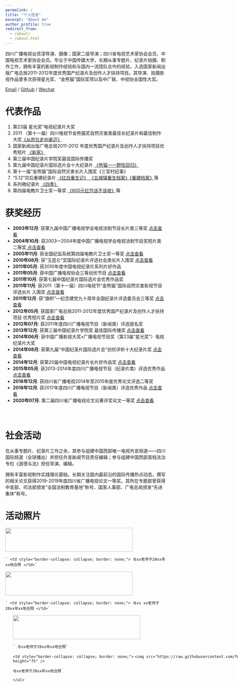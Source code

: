 ```yaml
---
permalink: /
title: "个人信息"
excerpt: "About me"
author_profile: true
redirect_from: 
  - /about/
  - /about.html
---
```

四川广播电视台资深导演、摄像；国家二级导演；四川省电视艺术家协会会员、中国电视艺术家协会会员。毕业于中国传媒大学，长期从事专题片、纪录片拍摄、制作工作，拥有丰富的影视制作经验和与国内一流团队合作的经验，入选国家新闻出版广电总局2011-2012年度优秀国产纪录片及创作人才扶持项目。其导演、拍摄影视作品曾多次获得星光奖、“金熊猫”国际奖项以及中广联、中视协全国性大奖。

[Email](495473705@qq.com "495473705@qq.com") / [Github](https://github.com/fujunSC) / [Wechat](../images/fujun_wechat.jpg) 

# 代表作品

1. 第23届 星光奖“电视纪录片大奖
2. 2011 （第十一届）四川电视节金熊猫奖自然灾害类最佳长纪录片和最佳制作大奖[《从悲壮走向豪迈》](http://jishi.cntv.cn/2015/05/04/VIDA1430726911074782.shtml "央视纪实")
3. 国家新闻出版广电总局2011-2012 年度优秀国产纪录片及创作人才扶持项目优秀短片 [《新家》](https://www.ctg.com.cn/sxjt/xwzx55/spzq/xxzs/1416847/index.html "微电影《新家》")
4. 第三届中国纪录片学院奖最佳国际传播奖
5. 第九届中国纪录片国际选片会十大纪录片 [《熊猫一一野性回归》](http://www.docuchina.cn/2013/11/27/VIDA1385540310443738.shtml "中国纪录片网")
6. 第十一届“金熊猫”国际自然灾害长片入围奖《三官村纪事》
7. “5.12”灾后重建纪录片 [《红白重生记》 《五城镇重生档案》《重建档案》](https://www.iqiyi.com/adv/w_19s39f14a1.html)等
8. 系列微纪录片 [《四季》](https://www.iqiyi.com/v_19rr4eiywo.html)
9. 第四届电教片卫士奖一等奖 [《600元红包该不该收》](../images/fujun_01.jpg)等

获奖经历
========

<ul style="width: auto; height: 600px; overflow: auto">

<li> <b>2003年12月</b>: 获第九届中国广播电视学会电视法制节目长片类三等奖 <a href="../images/fujun_11.jpg">
      点击查看
    </a></li>
<li> <b>2004年10月</b>: 获2003—2004年度中国广播电视学会电视法制节目奖短片类二等奖<a href="../images/fujun_12.jpg">
      点击查看
    </a> </li>
<li> <b>2005年11月</b>: 获全国纪监系统第四届电教片卫士奖一等奖 <a href="../images/fujun_01.jpg">
      点击查看
    </a></li>
<li> <b>2010年08月</b>: 获“玉昆仑”奖国际纪录片评选社会类长片入围奖 <a href="../images/fujun_09.jpg">
      点击查看
    </a></li>
<li> <b>2011年05月</b>: 获2010年度中国电视纪录片系列片好作品</li>
<li> <b>2011年05月</b>: 获中国广播电视协会三等创优节目 <a href="../images/fujun_10.jpg">
      点击查看
    </a></li>
<li> <b>2011年10月</b>: 获第七届中国纪录片国际选片会优秀作品奖 </li>
<li> <b>2011年11月</b>: 获2011（第十一届）四川电视节“金熊猫”国际自然灾害影视节目评选长片 入围奖 <a href="../images/fujun_06.jpg">
      点击查看
    </a></li>
<li> <b>2011年12月</b>: 获“旗帜”—纪念建党九十周年全国纪录片评选委员会三等奖 <a href="../images/fujun_13.jpg">
      点击查看
    </a></li>
<li> <b>2012年05月</b>: 获国家广电总局2011-2012年度优秀国产纪录片及创作人才扶持项目 优秀短片奖 <a href="../images/fujun_02.jpg">
      点击查看
    </a></li>
<li> <b>2012年07月</b>: 获2011年度四川广播电视节目（新闻类）评选提名奖</li>
<li> <b>2013年12月</b>: 获第三届中国纪录片学院奖 最佳国际传播奖 <a href="../images/fujun_04.jpg">
      点击查看
    </a></li>
<li> <b>2014年06月</b>: 获中国广播影视大奖•广播电视节目奖（第23届“星光奖”）电视纪录片大奖 </li>
<li> <b>2014年08月</b>: 获第九届“中国纪录片国际选片会”创优评析十大纪录片奖 <a href="../images/fujun_03.jpg">
      点击查看
    </a></li>
<li> <b>2014年12月</b>: 获第20届中国电视纪录片长片好作品奖 <a href="../images/fujun_07.jpg">
      点击查看
    </a></li>
<li> <b>2015年05月</b>: 获2013-2014年度四川广播电视节目（纪录片类）评选优秀作品 <a href="../images/fujun_08.jpg">
      点击查看
    </a></li>
<li> <b>2016年12月</b>: 获四川省广播电视2014年至2015年度优秀论文评选二等奖</li>
<li> <b>2018年12月</b>: 获2017年度四川广播电视节目（新闻类）评选优秀作品 <a href="../images/fujun_14.jpg">
      点击查看
    </a></li>
<li> <b>2020年07月</b>: 第二届四川省广播电视论文论著评奖论文一等奖 <a href="../images/fujun_05.jpg">
      点击查看
    </a></li>

</ul>

社会活动
========

在从事专题片、纪录片工作之余，其参与组建中国西部唯一电视外宣频道——四川国际频道（全球播出）并担任外宣新闻节目责任编辑；参与组建中国西部首档法治专栏《道德与法》担任导演、编辑。

拥有丰富影视制作实践理论基础，长期关注国内最前沿的国际传播热点动态，撰写的相关论文获得2019-2019年度四川省广播电视论文一等奖。其所在专题部曾获得中宣部、司法部颁发“全国法制教育基地”称号、国家人事部、广电总局颁发“先进集体”称号。

# 活动照片

<tr style="border-collapse: separate; border-spacing:30em;">
  <td style="border-collapse: collapse; border: none;">
    <img src="https://raw.githubusercontent.com/fujunSC/fujunsc.github.io/master/images/fujun_hezhao.jpg" width="400" height="75" />
  </td>

    ` <td style="border-collapse: collapse; border: none;"> 与xx老师于20xx年xx地合照 </td>`

</tr>


<tr style="border-collapse: separate; border-spacing:30em;">
  <td style="border-collapse: collapse; border: none;">
    <img src="https://raw.githubusercontent.com/fujunSC/fujunsc.github.io/master/images/fujun_hezhao.jpg" width="400" height="75" />
  </td>

    ` <td style="border-collapse: collapse; border: none;"> 与xx xx老师于20xx年xx地合照 </td>`

</tr>



<ul style="width: 1200px; height: auto; overflow: auto"><td style="border-collapse: collapse; border: none;">
    <img src="https://raw.githubusercontent.com/fujunSC/fujunsc.github.io/master/images/fujun_hezhao.jpg" width="400" height="75" />
  </td>

    ` 与xx老师于20xx年xx地合照`

`<td style="border-collapse: collapse; border: none;">`
    `<img src="https://raw.githubusercontent.com/fujunSC/fujunsc.github.io/master/images/fujun_hezhao.jpg" width="400" height="75" />`

</td>

`与xx老师于20xx年xx地合照 `

`</ul>`
